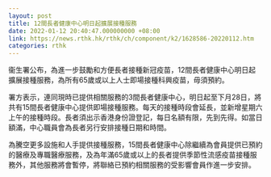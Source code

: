 ```yaml
---
layout: post
title: 12間長者健康中心明日起擴展接種服務
date: 2022-01-12 20:40:47.000000000 +08:00
link: https://news.rthk.hk/rthk/ch/component/k2/1628586-20220112.htm
categories: rthk
---
```


衞生署公布，為進一步鼓勵和方便長者接種新冠疫苗，12間長者健康中心明日起擴展接種服務，為所有65歲或以上人士即場接種科興疫苗，毋須預約。

署方表示，連同現時已提供相關服務的3間長者健康中心，明日起至下月28日，將共有15間長者健康中心提供即場接種服務。每天的接種時段會延長，並新增星期六上午的接種時段。長者須出示香港身份證登記，每日名額有限，先到先得。如當日額滿，中心職員會為長者另行安排接種日期和時間。

為騰空更多設施和人手提供接種服務，15間長者健康中心除繼續為會員提供已預約的醫療及專職醫療服務，及為年滿65歲或以上的長者提供季節性流感疫苗接種服務外，其他服務將會暫停，將聯絡已預約相關服務的受影響會員作進一步安排。
